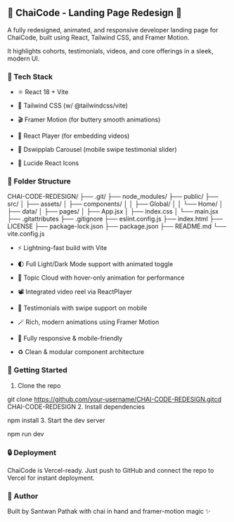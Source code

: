 ## 🧋 ChaiCode - Landing Page Redesign 🚀

A fully redesigned, animated, and responsive developer landing page for ChaiCode, built using React, Tailwind CSS, and Framer Motion.

It highlights cohorts, testimonials, videos, and core offerings in a sleek, modern UI.

### 🔧 Tech Stack

* ⚛️ React 18 + Vite

* 💨 Tailwind CSS (w/ @tailwindcss/vite)

* 🎬 Framer Motion (for buttery smooth animations)

* 🎥 React Player (for embedding videos)

* 🎠 Dswipplab Carousel (mobile swipe testimonial slider)

* 🧩 Lucide React Icons

### 📁 Folder Structure

CHAI-CODE-REDESIGN/
├── .git/
├── node_modules/
├── public/
├── src/
│   ├── assets/
│   ├── components/
│   │   ├── Global/
│   │   └── Home/
│   ├── data/
│   ├── pages/
│   ├── App.jsx
│   ├── index.css
│   └── main.jsx
├── .gitattributes
├── .gitignore
├── eslint.config.js
├── index.html
├── LICENSE
├── package-lock.json
├── package.json
├── README.md
└── vite.config.js


* ⚡ Lightning-fast build with Vite

* 🌓 Full Light/Dark Mode support with animated toggle

* 🧠 Topic Cloud with hover-only animation for performance

* 📽️ Integrated video reel via ReactPlayer

* 💬 Testimonials with swipe support on mobile

* 🪄 Rich, modern animations using Framer Motion

* 📱 Fully responsive & mobile-friendly

* ♻️ Clean & modular component architecture

### 🚀 Getting Started

1. Clone the repo

git clone https://github.com/your-username/CHAI-CODE-REDESIGN.gitcd CHAI-CODE-REDESIGN
2. Install dependencies

npm install
3. Start the dev server

npm run dev
### 🔒 Deployment

ChaiCode is Vercel-ready. Just push to GitHub and connect the repo to Vercel for instant deployment.

### 🧠 Author

Built by Santwan Pathak with chai in hand and framer-motion magic ✨
